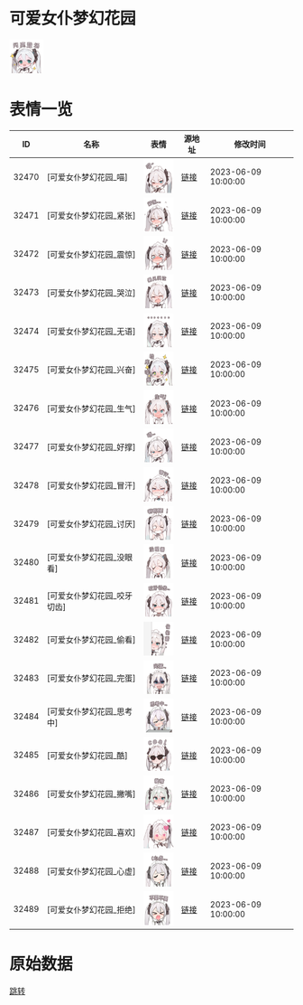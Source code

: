# 可爱女仆梦幻花园

<img src="./cover.png" height="60" alt="cover" />

# 表情一览

|ID|名称|表情|源地址|修改时间|
|----|----|----|----|----|
|32470|[可爱女仆梦幻花园_喵]|<img src="./pic/032470_%5B可爱女仆梦幻花园_喵%5D.png" height="60" alt="喵"/>|[链接](https://i0.hdslb.com/bfs/garb/8931f4014f6fc9dadb668d3cab5ef735104ae6d6.png)|2023-06-09 10:00:00|
|32471|[可爱女仆梦幻花园_紧张]|<img src="./pic/032471_%5B可爱女仆梦幻花园_紧张%5D.png" height="60" alt="紧张"/>|[链接](https://i0.hdslb.com/bfs/garb/09f2b1abd313a24e011ccd8797fb1747a5e5c4c8.png)|2023-06-09 10:00:00|
|32472|[可爱女仆梦幻花园_震惊]|<img src="./pic/032472_%5B可爱女仆梦幻花园_震惊%5D.png" height="60" alt="震惊"/>|[链接](https://i0.hdslb.com/bfs/garb/8f2488a81307e26cda6deaa80afbeda62f5319ca.png)|2023-06-09 10:00:00|
|32473|[可爱女仆梦幻花园_哭泣]|<img src="./pic/032473_%5B可爱女仆梦幻花园_哭泣%5D.png" height="60" alt="哭泣"/>|[链接](https://i0.hdslb.com/bfs/garb/ed43a3c3c8c4cf661114cf367c44016f60eda9cc.png)|2023-06-09 10:00:00|
|32474|[可爱女仆梦幻花园_无语]|<img src="./pic/032474_%5B可爱女仆梦幻花园_无语%5D.png" height="60" alt="无语"/>|[链接](https://i0.hdslb.com/bfs/garb/438cd0002257ec09c92a823cd907ec2976cd3898.png)|2023-06-09 10:00:00|
|32475|[可爱女仆梦幻花园_兴奋]|<img src="./pic/032475_%5B可爱女仆梦幻花园_兴奋%5D.png" height="60" alt="兴奋"/>|[链接](https://i0.hdslb.com/bfs/garb/71b202a8a7f234b5858476e20116978d7839f1fc.png)|2023-06-09 10:00:00|
|32476|[可爱女仆梦幻花园_生气]|<img src="./pic/032476_%5B可爱女仆梦幻花园_生气%5D.png" height="60" alt="生气"/>|[链接](https://i0.hdslb.com/bfs/garb/e3ad2677c91173ec9bd904283feccf57f7e1f111.png)|2023-06-09 10:00:00|
|32477|[可爱女仆梦幻花园_好撑]|<img src="./pic/032477_%5B可爱女仆梦幻花园_好撑%5D.png" height="60" alt="好撑"/>|[链接](https://i0.hdslb.com/bfs/garb/093eb0205415d64ebbdc414a336beac3ca8fab53.png)|2023-06-09 10:00:00|
|32478|[可爱女仆梦幻花园_冒汗]|<img src="./pic/032478_%5B可爱女仆梦幻花园_冒汗%5D.png" height="60" alt="冒汗"/>|[链接](https://i0.hdslb.com/bfs/garb/433e09441a263cb6bfc8de910e17184045fcaa0e.png)|2023-06-09 10:00:00|
|32479|[可爱女仆梦幻花园_讨厌]|<img src="./pic/032479_%5B可爱女仆梦幻花园_讨厌%5D.png" height="60" alt="讨厌"/>|[链接](https://i0.hdslb.com/bfs/garb/6fd771d6a2455609f84616abe7cadf2ed7094e24.png)|2023-06-09 10:00:00|
|32480|[可爱女仆梦幻花园_没眼看]|<img src="./pic/032480_%5B可爱女仆梦幻花园_没眼看%5D.png" height="60" alt="没眼看"/>|[链接](https://i0.hdslb.com/bfs/garb/04312543ddd397a84c1a098671a9f985ceda60b7.png)|2023-06-09 10:00:00|
|32481|[可爱女仆梦幻花园_咬牙切齿]|<img src="./pic/032481_%5B可爱女仆梦幻花园_咬牙切齿%5D.png" height="60" alt="咬牙切齿"/>|[链接](https://i0.hdslb.com/bfs/garb/60f0f8082e88e565afc9486509ad6ee74143d9fd.png)|2023-06-09 10:00:00|
|32482|[可爱女仆梦幻花园_偷看]|<img src="./pic/032482_%5B可爱女仆梦幻花园_偷看%5D.png" height="60" alt="偷看"/>|[链接](https://i0.hdslb.com/bfs/garb/d8c9452b4a46e38144f8942807f6f897b58733ef.png)|2023-06-09 10:00:00|
|32483|[可爱女仆梦幻花园_完蛋]|<img src="./pic/032483_%5B可爱女仆梦幻花园_完蛋%5D.png" height="60" alt="完蛋"/>|[链接](https://i0.hdslb.com/bfs/garb/14ba6d8157ede3a5f19a245f9b61a01e567c7c23.png)|2023-06-09 10:00:00|
|32484|[可爱女仆梦幻花园_思考中]|<img src="./pic/032484_%5B可爱女仆梦幻花园_思考中%5D.png" height="60" alt="思考中"/>|[链接](https://i0.hdslb.com/bfs/garb/f3aed1c83cad9c925cf00b19ad6ac7d35bbc38fe.png)|2023-06-09 10:00:00|
|32485|[可爱女仆梦幻花园_酷]|<img src="./pic/032485_%5B可爱女仆梦幻花园_酷%5D.png" height="60" alt="酷"/>|[链接](https://i0.hdslb.com/bfs/garb/6c42acc5b64b76057e04efee246d42fa3a463598.png)|2023-06-09 10:00:00|
|32486|[可爱女仆梦幻花园_撇嘴]|<img src="./pic/032486_%5B可爱女仆梦幻花园_撇嘴%5D.png" height="60" alt="撇嘴"/>|[链接](https://i0.hdslb.com/bfs/garb/3a9824b68ff5d9add95fce5d96585cbf3f50c268.png)|2023-06-09 10:00:00|
|32487|[可爱女仆梦幻花园_喜欢]|<img src="./pic/032487_%5B可爱女仆梦幻花园_喜欢%5D.png" height="60" alt="喜欢"/>|[链接](https://i0.hdslb.com/bfs/garb/0dbfd7b6e23f8e4d8674ec4b0c950a60a52acb8e.png)|2023-06-09 10:00:00|
|32488|[可爱女仆梦幻花园_心虚]|<img src="./pic/032488_%5B可爱女仆梦幻花园_心虚%5D.png" height="60" alt="心虚"/>|[链接](https://i0.hdslb.com/bfs/garb/7f4d63b8352775dec82676ffab78aba45578dba0.png)|2023-06-09 10:00:00|
|32489|[可爱女仆梦幻花园_拒绝]|<img src="./pic/032489_%5B可爱女仆梦幻花园_拒绝%5D.png" height="60" alt="拒绝"/>|[链接](https://i0.hdslb.com/bfs/garb/aac0f529aca379bfe16066fd9f1863df4464df77.png)|2023-06-09 10:00:00|

# 原始数据

[跳转](./raw.json)

